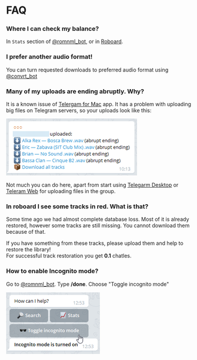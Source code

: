 # FAQ

### Where I can check my balance?

In `Stats` section of [@romnml\_bot](https://t.me/romnml_bot), or in [Roboard](https://romnml.rv7.ru/).

### I prefer another audio format!

You can turn requested downloads to preferred audio format using [@convrt\_bot](https://t.me/convrt_bot)

### Many of my uploads are ending abruptly. Why?

It is a known issue of [Telergam for Mac](https://macos.telegram.org/) app. It has a problem with uploading big files on Telegram servers, so your uploads look like this:

![](../.gitbook/assets/image%20%2843%29.png)

Not much you can do here, apart from start using [Telegarm Desktop](https://desktop.telegram.org/) or [Teleram Web](https://web.telegram.org/) for uploading files in the group.

### In roboard I see some tracks in red. What is that?

Some time ago we had almost complete database loss. Most of it is already restored, however some tracks are still missing. You cannot download them because of that.

If you have something from these tracks, please upload them and help to restore the library!  
For successful track restoration you get **0.1** chatles.

### How to enable Incognito mode?

Go to [@romnml\_bot](https://t.me/romnml_bot). Type **/done**. Choose "Toggle incognito mode"

![](../.gitbook/assets/image%20%2828%29.png)

